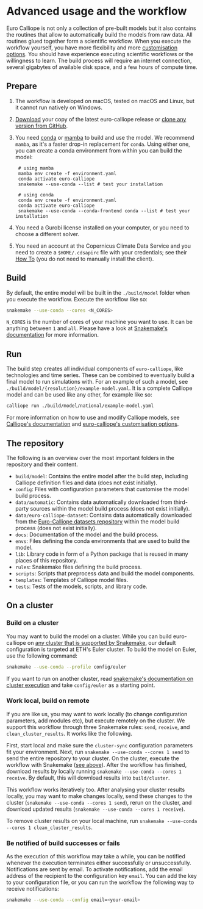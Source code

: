 # Advanced usage and the workflow

Euro Calliope is not only a collection of pre-built models but it also contains the routines that allow to automatically build the models from raw data. All routines  glued together form a scientific workflow. When you execute the workflow yourself, you have more flexibility and more [customisation options](./customisation). You should have experience executing scientific workflows or the willingness to learn. The build process will require an internet connection, several gigabytes of available disk space, and a few hours of compute time.

## Prepare

1. The workflow is developed on macOS, tested on macOS and Linux, but it cannot run natively on Windows.

2. [Download](https://doi.org/10.5281/zenodo.3949793) your copy of the latest euro-calliope release or [clone any version from GitHub](https://github.com/calliope-project/euro-calliope).

3. You need [conda](https://conda.io) or [mamba](https://mamba.readthedocs.io/) to build and use the model. We recommend `mamba`, as it's a faster drop-in replacement for `conda`. Using either one, you can create a conda environment from within you can build the model:

        # using mamba
        mamba env create -f environment.yaml
        conda activate euro-calliope
        snakemake --use-conda --list # test your installation

        # using conda
        conda env create -f environment.yaml
        conda activate euro-calliope
        snakemake --use-conda --conda-frontend conda --list # test your installation

4. You need a Gurobi license installed on your computer, or you need to choose a different solver.

5. You need an account at the Copernicus Climate Data Service and you need to create a `$HOME/.cdsapirc` file with your credentials; see their [How To](https://cds.climate.copernicus.eu/api-how-to) (you do not need to manually install the client).

## Build

By default, the entire model will be built in the `./build/model` folder when you execute the workflow. Execute the workflow like so:

```bash
snakemake --use-conda --cores <N_CORES>
```

`N_CORES` is the number of cores of your machine you want to use. It can be anything between `1` and `all`. Please have a look at [Snakemake's documentation](https://snakemake.readthedocs.io) for more information.


## Run

The build step creates all individual components of `euro-calliope`, like technologies and time series. These can be combined to eventually build a final model to run simulations with. For an example of such a model, see `./build/model/{resolution}/example-model.yaml`. It is a complete Calliope model and can be used like any other, for example like so:

```bash
calliope run ./build/model/national/example-model.yaml
```

For more information on how to use and modify Calliope models, see [Calliope's documentation](https://calliope.readthedocs.io) and [euro-calliope's customisation options](./customisation.md).


## The repository

The following is an overview over the most important folders in the repository and their content.

* `build/model`: Contains the entire model after the build step, including Calliope definition files and data (does not exist initially).
* `config`: Files with configuration parameters that customise the model build process.
* `data/automatic`: Contains data automatically downloaded from third-party sources within the model build process (does not exist initially).
* `data/euro-calliope-dataset`: Contains data automatically downloaded from the [Euro-Calliope datasets repository](https://github.com/calliope-project/euro-calliope-datasets) within the model build process (does not exist initially).
* `docs`: Documentation of the model and the build process.
* `envs`: Files defining the conda environments that are used to build the model.
* `lib`: Library code in form of a Python package that is reused in many places of this repository.
* `rules`: Snakemake files defining the build process.
* `scripts`: Scripts that preprocess data and build the model components.
* `templates`: Templates of Calliope model files.
* `tests`: Tests of the models, scripts, and library code.

## On a cluster

### Build on a cluster

You may want to build the model on a cluster. While you can build euro-calliope on [any cluster that is supported by Snakemake](https://snakemake.readthedocs.io/en/stable/executing/cluster.html), our default configuration is targeted at ETH's Euler cluster. To build the model on Euler, use the following command:

```bash
snakemake --use-conda --profile config/euler
```

If you want to run on another cluster, read [snakemake's documentation on cluster execution](https://snakemake.readthedocs.io/en/stable/executable.html#cluster-execution) and take `config/euler` as a starting point.

### Work local, build on remote

If you are like us, you may want to work locally (to change configuration parameters, add modules etc), but execute remotely on the cluster. We support this workflow through three Snakemake rules: `send`, `receive`, and `clean_cluster_results`. It works like the following.

First, start local and make sure the `cluster-sync` configuration parameters fit your environment. Next, run `snakemake --use-conda --cores 1 send` to send the entire repository to your cluster. On the cluster, execute the workflow with Snakemake ([see above](./advanced.md#build-on-a-cluster)). After the workflow has finished, download results by locally running `snakemake --use-conda --cores 1 receive`. By default, this will download results into `build/cluster`.

This workflow works iteratively too. After analysing your cluster results locally, you may want to make changes locally, send these changes to the cluster (`snakemake --use-conda --cores 1 send`), rerun on the cluster, and download updated results (`snakemake --use-conda --cores 1 receive`).

To remove cluster results on your local machine, run `snakemake --use-conda --cores 1 clean_cluster_results`.

### Be notified of build successes or fails

 As the execution of this workflow may take a while, you can be notified whenever the execution terminates either successfully or unsuccessfully. Notifications are sent by email. To activate notifications, add the email address of the recipient to the configuration key `email`. You can add the key to your configuration file, or you can run the workflow the following way to receive notifications:

```bash
snakemake --use-conda --config email=<your-email>
```
